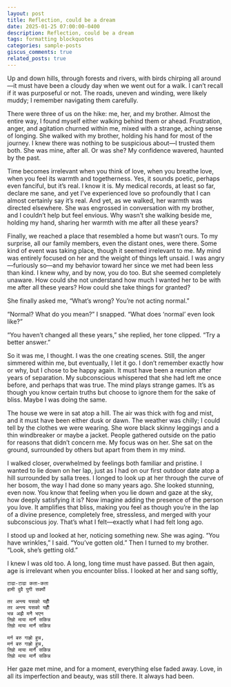 ```yaml
---
layout: post
title: Reflection, could be a dream
date: 2025-01-25 07:00:00-0400
description: Reflection, could be a dream
tags: formatting blockquotes
categories: sample-posts
giscus_comments: true
related_posts: true
---
```


Up and down hills, through forests and rivers, with birds chirping all around—it must have been a cloudy day when we went out for a walk. I can’t recall if it was purposeful or not. The roads, uneven and winding, were likely muddy; I remember navigating them carefully.

There were three of us on the hike: me, her, and my brother. Almost the entire way, I found myself either walking behind them or ahead. Frustration, anger, and agitation churned within me, mixed with a strange, aching sense of longing. She walked with my brother, holding his hand for most of the journey. I knew there was nothing to be suspicious about—I trusted them both. She was mine, after all. Or was she? My confidence wavered, haunted by the past.

Time becomes irrelevant when you think of love, when you breathe love, when you feel its warmth and togetherness. Yes, it sounds poetic, perhaps even fanciful, but it’s real. I know it is. My medical records, at least so far, declare me sane, and yet I’ve experienced love so profoundly that I can almost certainly say it’s real. And yet, as we walked, her warmth was directed elsewhere. She was engrossed in conversation with my brother, and I couldn’t help but feel envious. Why wasn’t she walking beside me, holding my hand, sharing her warmth with me after all these years?

Finally, we reached a place that resembled a home but wasn’t ours. To my surprise, all our family members, even the distant ones, were there. Some kind of event was taking place, though it seemed irrelevant to me. My mind was entirely focused on her and the weight of things left unsaid. I was angry—furiously so—and my behavior toward her since we met had been less than kind. I knew why, and by now, you do too. But she seemed completely unaware. How could she not understand how much I wanted her to be with me after all these years? How could she take things for granted?

She finally asked me, “What’s wrong? You’re not acting normal.”

“Normal? What do you mean?” I snapped. “What does ‘normal’ even look like?”

“You haven’t changed all these years,” she replied, her tone clipped. “Try a better answer.”

So it was me, I thought. I was the one creating scenes. Still, the anger simmered within me, but eventually, I let it go. I don’t remember exactly how or why, but I chose to be happy again. It must have been a reunion after years of separation. My subconscious whispered that she had left me once before, and perhaps that was true. The mind plays strange games. It’s as though you know certain truths but choose to ignore them for the sake of bliss. Maybe I was doing the same.

The house we were in sat atop a hill. The air was thick with fog and mist, and it must have been either dusk or dawn. The weather was chilly; I could tell by the clothes we were wearing. She wore black skinny leggings and a thin windbreaker or maybe a jacket. People gathered outside on the patio for reasons that didn’t concern me. My focus was on her. She sat on the ground, surrounded by others but apart from them in my mind.

I walked closer, overwhelmed by feelings both familiar and pristine. I wanted to lie down on her lap, just as I had on our first outdoor date atop a hill surrounded by salla trees. I longed to look up at her through the curve of her bosom, the way I had done so many years ago. She looked stunning, even now. You know that feeling when you lie down and gaze at the sky, how deeply satisfying it is? Now imagine adding the presence of the person you love. It amplifies that bliss, making you feel as though you’re in the lap of a divine presence, completely free, stressless, and merged with your subconscious joy. That’s what I felt—exactly what I had felt long ago.

I stood up and looked at her, noticing something new. She was aging. “You have wrinkles,” I said. “You’ve gotten old.” Then I turned to my brother. “Look, she’s getting old.”

I knew I was old too. A long, long time must have passed. But then again, age is irrelevant when you encounter bliss. I looked at her and sang softly, 

```
टाढा-टाढा कता-कता
हामी दुवै पुगी सक्यौं

तर अन्त्य यसको यहीँ
तर अन्त्य यसको यहीँ
भन्न अझै मनै भएन
तिम्रो माया मार्नै सकिन्न
तिम्रो माया मार्नै सकिन्न
 
मर्न बरु गाह्रो हुन्न,
मर्न बरु गाह्रो हुन्न,
तिम्रो माया मार्नै सकिन्न
तिम्रो माया मार्नै सकिन्न 
```

Her gaze met mine, and for a moment, everything else faded away. Love, in all its imperfection and beauty, was still there. It always had been.

<!-- prettier-ignore-end -->
